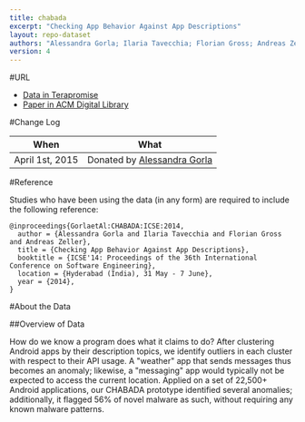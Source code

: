 ```yaml
---
title: chabada
excerpt: "Checking App Behavior Against App Descriptions"
layout: repo-dataset
authors: "Alessandra Gorla; Ilaria Tavecchia; Florian Gross; Andreas Zeller"
version: 4
---
```


#URL

* [Data in Terapromise](https://terapromise.csc.ncsu.edu:8443/!/#repo/view/head/other/chabada)
* [Paper in ACM Digital Library](http://dl.acm.org/citation.cfm?id=2568276)

#Change Log

When | What
---- | ----
April 1st, 2015 | Donated by [Alessandra Gorla](/repo/people/data-donors/promise4.html)

#Reference

Studies who have been using the data (in any form) are required to include the following reference:

```
@inproceedings{GorlaetAl:CHABADA:ICSE:2014, 
  author = {Alessandra Gorla and Ilaria Tavecchia and Florian Gross and Andreas Zeller},
  title = {Checking App Behavior Against App Descriptions},
  booktitle = {ICSE'14: Proceedings of the 36th International Conference on Software Engineering}, 
  location = {Hyderabad (India), 31 May - 7 June}, 
  year = {2014}, 
}
```

#About the Data

##Overview of Data

How do we know a program does what it claims to do? After clustering Android apps by their 
description topics, we identify outliers in each cluster with respect to their API usage. A 
"weather" app that sends messages thus becomes an anomaly; likewise, a "messaging" app would 
typically not be expected to access the current location. Applied on a set of 22,500+ Android 
applications, our CHABADA prototype identified several anomalies; additionally, it flagged 56% 
of novel malware as such, without requiring any known malware patterns.


